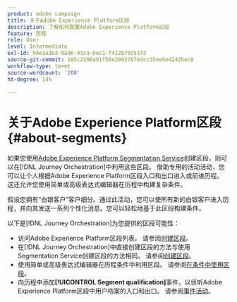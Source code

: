 ```yaml
---
product: adobe campaign
title: 关于Adobe Experience Platform区段
description: 了解如何配置Adobe Experience Platform区段
feature: 历程
role: User
level: Intermediate
exl-id: 94e1e3e3-9a46-41ca-bec1-f41287925372
source-git-commit: 185c2296a51f58e2092787edcc35ee9e4242bec8
workflow-type: tm+mt
source-wordcount: '208'
ht-degree: 14%

---
```


# 关于Adobe Experience Platform区段 {#about-segments}

如果您使用[Adobe Experience Platform Segmentation Service](https://experienceleague.adobe.com/docs/experience-platform/segmentation/home.html)创建区段，则可以在[!DNL Journey Orchestration]中利用这些区段。 借助专用的活动活动，您可以让个人根据Adobe Experience Platform区段入口和出口进入或前进历程。 这还允许您使用简单或高级表达式编辑器在历程中构建复杂条件。

假设您拥有“白银客户”客户细分。通过此活动，您可以使所有新的白银客户进入历程，并向其发送一系列个性化消息。您可以轻松地基于此区段构建条件。

以下是[!DNL Journey Orchestration]为您提供的区段可能性：

* 访问Adobe Experience Platform区段列表。 请参阅[创建区段](../segment/creating-a-segment.md)。
* 在[!DNL Journey Orchestration]中直接创建区段的方法与使用Segmentation Service创建区段的方法相同。 请参阅[创建区段](../segment/creating-a-segment.md)。
* 使用简单或高级表达式编辑器在历程条件中利用区段。 请参阅[在条件中使用区段](../segment/using-a-segment.md)。
* 向历程中添加&#x200B;**[!UICONTROL Segment qualification]**&#x200B;事件，以侦听Adobe Experience Platform区段中用户档案的入口和出口。 请参阅[事件活动](../building-journeys/segment-qualification-events.md)。

